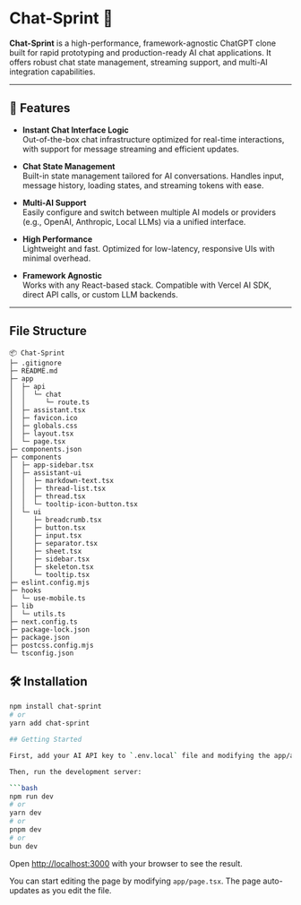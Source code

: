 # Chat-Sprint 🤖 

**Chat-Sprint** is a high-performance, framework-agnostic ChatGPT clone built for rapid prototyping and production-ready AI chat applications. It offers robust chat state management, streaming support, and multi-AI integration capabilities.

---

## 🚀 Features

- **Instant Chat Interface Logic**  
  Out-of-the-box chat infrastructure optimized for real-time interactions, with support for message streaming and efficient updates.

- **Chat State Management**  
  Built-in state management tailored for AI conversations. Handles input, message history, loading states, and streaming tokens with ease.

- **Multi-AI Support**  
  Easily configure and switch between multiple AI models or providers (e.g., OpenAI, Anthropic, Local LLMs) via a unified interface.

- **High Performance**  
  Lightweight and fast. Optimized for low-latency, responsive UIs with minimal overhead.

- **Framework Agnostic**  
  Works with any React-based stack. Compatible with Vercel AI SDK, direct API calls, or custom LLM backends.

---

## File Structure

```
📦 Chat-Sprint
├─ .gitignore
├─ README.md
├─ app
│  ├─ api
│  │  └─ chat
│  │     └─ route.ts
│  ├─ assistant.tsx
│  ├─ favicon.ico
│  ├─ globals.css
│  ├─ layout.tsx
│  └─ page.tsx
├─ components.json
├─ components
│  ├─ app-sidebar.tsx
│  ├─ assistant-ui
│  │  ├─ markdown-text.tsx
│  │  ├─ thread-list.tsx
│  │  ├─ thread.tsx
│  │  └─ tooltip-icon-button.tsx
│  └─ ui
│     ├─ breadcrumb.tsx
│     ├─ button.tsx
│     ├─ input.tsx
│     ├─ separator.tsx
│     ├─ sheet.tsx
│     ├─ sidebar.tsx
│     ├─ skeleton.tsx
│     └─ tooltip.tsx
├─ eslint.config.mjs
├─ hooks
│  └─ use-mobile.ts
├─ lib
│  └─ utils.ts
├─ next.config.ts
├─ package-lock.json
├─ package.json
├─ postcss.config.mjs
└─ tsconfig.json
```

## 🛠️ Installation

```bash
npm install chat-sprint
# or
yarn add chat-sprint

## Getting Started

First, add your AI API key to `.env.local` file and modifying the app/api/route.ts file appropriately: 

Then, run the development server:

```bash
npm run dev
# or
yarn dev
# or
pnpm dev
# or
bun dev
```

Open [http://localhost:3000](http://localhost:3000) with your browser to see the result.

You can start editing the page by modifying `app/page.tsx`. The page auto-updates as you edit the file.
